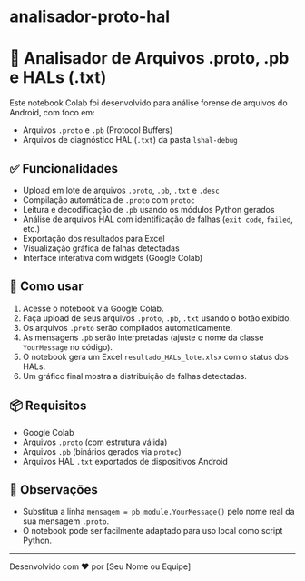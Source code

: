 # analisador-proto-hal

# 🔎 Analisador de Arquivos .proto, .pb e HALs (.txt)

Este notebook Colab foi desenvolvido para análise forense de arquivos do Android, com foco em:
- Arquivos `.proto` e `.pb` (Protocol Buffers)
- Arquivos de diagnóstico HAL (`.txt`) da pasta `lshal-debug`

## ✅ Funcionalidades

- Upload em lote de arquivos `.proto`, `.pb`, `.txt` e `.desc`
- Compilação automática de `.proto` com `protoc`
- Leitura e decodificação de `.pb` usando os módulos Python gerados
- Análise de arquivos HAL com identificação de falhas (`exit code`, `failed`, etc.)
- Exportação dos resultados para Excel
- Visualização gráfica de falhas detectadas
- Interface interativa com widgets (Google Colab)

## 🚀 Como usar

1. Acesse o notebook via Google Colab.
2. Faça upload de seus arquivos `.proto`, `.pb`, `.txt` usando o botão exibido.
3. Os arquivos `.proto` serão compilados automaticamente.
4. As mensagens `.pb` serão interpretadas (ajuste o nome da classe `YourMessage` no código).
5. O notebook gera um Excel `resultado_HALs_lote.xlsx` com o status dos HALs.
6. Um gráfico final mostra a distribuição de falhas detectadas.

## 📦 Requisitos

- Google Colab
- Arquivos `.proto` (com estrutura válida)
- Arquivos `.pb` (binários gerados via `protoc`)
- Arquivos HAL `.txt` exportados de dispositivos Android

## 🧠 Observações

- Substitua a linha `mensagem = pb_module.YourMessage()` pelo nome real da sua mensagem `.proto`.
- O notebook pode ser facilmente adaptado para uso local como script Python.

---

Desenvolvido com ♥ por [Seu Nome ou Equipe]
